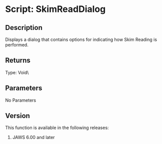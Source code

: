 # Script: SkimReadDialog

## Description

Displays a dialog that contains options for indicating how Skim Reading
is performed.

## Returns

Type: Void\

## Parameters

No Parameters

## Version

This function is available in the following releases:

1.  JAWS 6.00 and later
